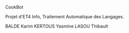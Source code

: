 CookBot

Projet d'ET4 Info, Traitement Automatique des Langages. 

BALDE Karim
KERTOUS Yasmine
LASOU Thibault
